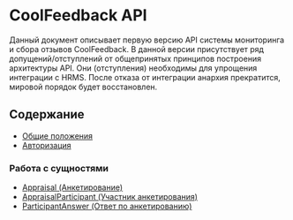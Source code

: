# CoolFeedback API

Данный документ описывает первую версию API системы мониторинга и сбора отзывов CoolFeedback.
В данной версии присутствует ряд допущений/отступлений от общепринятых принципов построения архитектуры API. 
Они (отступления) необходимы для упрощения интеграции с HRMS.
После отказа от интеграции анархия прекратится, мировой порядок будет восстановлен.

## Содержание

* [Общие положения](api_docs/general.md)
* [Авторизация](api_docs/auth.md)
### Работа с сущностями
  * [Appraisal (Анкетирование)](api_docs/appraisal.md)
  * [AppraisalParticipant (Участник анкетирования)](api_docs/appraisal_participant.md)
  * [ParticipantAnswer (Ответ по анкетированию)](api_docs/participant_answer.md)



  
